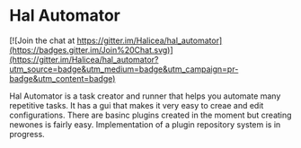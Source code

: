Hal Automator
=============

[![Join the chat at https://gitter.im/Halicea/hal_automator](https://badges.gitter.im/Join%20Chat.svg)](https://gitter.im/Halicea/hal_automator?utm_source=badge&utm_medium=badge&utm_campaign=pr-badge&utm_content=badge)

Hal Automator is a task creator and runner that helps you automate many repetitive tasks. 
It has a gui that makes it very easy to creae and edit configurations. 
There are basinc plugins created in the moment but creating newones is fairly easy. 
Implementation of a plugin repository system is in progress. 

